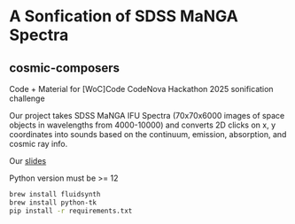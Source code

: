 # A Sonfication of SDSS MaNGA Spectra
## cosmic-composers
Code + Material for [WoC]Code CodeNova Hackathon 2025 sonification challenge

Our project takes SDSS MaNGA IFU Spectra (70x70x6000 images of space objects in wavelengths from 4000-10000) and converts 2D clicks on x, y coordinates into sounds based on the continuum, emission, absorption, and cosmic ray info. 


Our [slides](https://docs.google.com/presentation/d/1R_z--zsHUmMJMzTajjSdCC1vs3mNu_xblsP9ymPX4kE/edit?usp=sharing)

Python version must be >= 12
```bash
brew install fluidsynth
brew install python-tk
pip install -r requirements.txt
```
